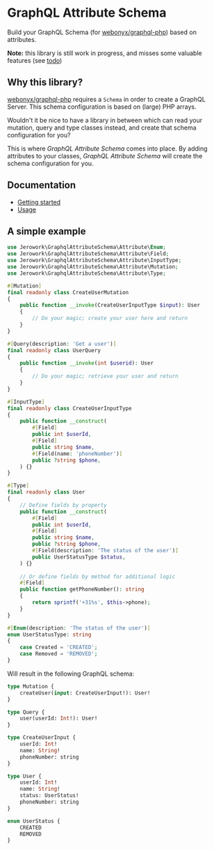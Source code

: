 # GraphQL Attribute Schema
Build your GraphQL Schema (for [webonyx/graphql-php](https://github.com/webonyx/graphql-php)) based on attributes.

**Note:** this library is still work in progress, and misses some valuable features (see [todo](todo.md))

## Why this library?
[webonyx/graphql-php](https://github.com/webonyx/graphql-php) requires a `Schema` in order to create a GraphQL Server.
This schema configuration is based on (large) PHP arrays.

Wouldn't it be nice to have a library in between which can read your mutation, query and type classes instead, and create
that schema configuration for you?

This is where *GraphQL Attribute Schema* comes into place. By adding attributes to your classes,
*GraphQL Attribute Schema* will create the schema configuration for you.

## Documentation
- [Getting started](getting_started.md)
- [Usage](usage.md)

## A simple example
```php
use Jerowork\GraphqlAttributeSchema\Attribute\Enum;
use Jerowork\GraphqlAttributeSchema\Attribute\Field;
use Jerowork\GraphqlAttributeSchema\Attribute\InputType;
use Jerowork\GraphqlAttributeSchema\Attribute\Mutation;
use Jerowork\GraphqlAttributeSchema\Attribute\Type;

#[Mutation]
final readonly class CreateUserMutation
{
    public function __invoke(CreateUserInputType $input): User
    {
        // Do your magic; create your user here and return
    }
}

#[Query(description: 'Get a user')]
final readonly class UserQuery
{
    public function __invoke(int $userid): User
    {
        // Do your magic; retrieve your user and return    
    }
}

#[InputType]
final readonly class CreateUserInputType
{
    public function __construct(
        #[Field]
        public int $userId,
        #[Field]
        public string $name,
        #[Field(name: 'phoneNumber')]
        public ?string $phone,
    ) {}
}

#[Type]
final readonly class User
{
    // Define fields by property
    public function __construct(
        #[Field]
        public int $userId,
        #[Field]
        public string $name,   
        public ?string $phone,
        #[Field(description: 'The status of the user')]
        public UserStatusType $status,
    ) {}
    
    // Or define fields by method for additional logic
    #[Field]
    public function getPhoneNumber(): string
    {
        return sprintf('+31%s', $this->phone);
    }
}

#[Enum(description: 'The status of the user')]
enum UserStatusType: string 
{
    case Created = 'CREATED';
    case Removed = 'REMOVED';
}
```

Will result in the following GraphQL schema:
```graphql
type Mutation {
    createUser(input: CreateUserInput!): User!
}

type Query {
    user(userId: Int!): User!
}

type CreateUserInput {
    userId: Int!
    name: String!
    phoneNumber: string
}

type User {
    userId: Int!
    name: String!
    status: UserStatus!
    phoneNumber: string
}

enum UserStatus {
    CREATED
    REMOVED
}
```